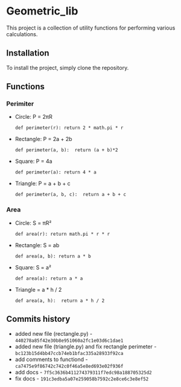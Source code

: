 # Geometric_lib
This project is a collection of utility functions for performing various calculations.

## Installation
To install the project, simply clone the repository.

## Functions

### Perimiter
- Circle: P = 2πR

  `def perimeter(r):
    return 2 * math.pi * r`
- Rectangle: P = 2a + 2b

  `def perimeter(a, b): 
    return (a + b)*2`
- Square: P = 4a

  `def perimeter(a):
    return 4 * a`
- Triangle: P = a + b + c

  `def perimeter(a, b, c): 
    return a + b + c`

### Area
- Circle: S = πR²

  `def area(r):
    return math.pi * r * r`
- Rectangle: S = ab

  `def area(a, b):
    return a * b`
- Square: S = a²

  `def area(a):
    return a * a`
- Triangle = a * h / 2

  `def area(a, h): 
    return a * h / 2`

## Commits history
- added new file (rectangle.py) - `440278a85f42e30b8e951060a2fc1e03d6c1dae1`
- added new file (triangle.py) and fix rectangle perimeter - `bc123b15d4bb47ccb74eb1bfac335a28933f92ca`
- add comments to functiond - `ca7475e9f86742c742c0f46a5e8ed693e02f936f`
- add docs - `7f5c3636b411274379311f7edc98a188705325d2`
- fix docs - `191c3edba5a07e259058b7592c2e8ce6c3e8ef52`
